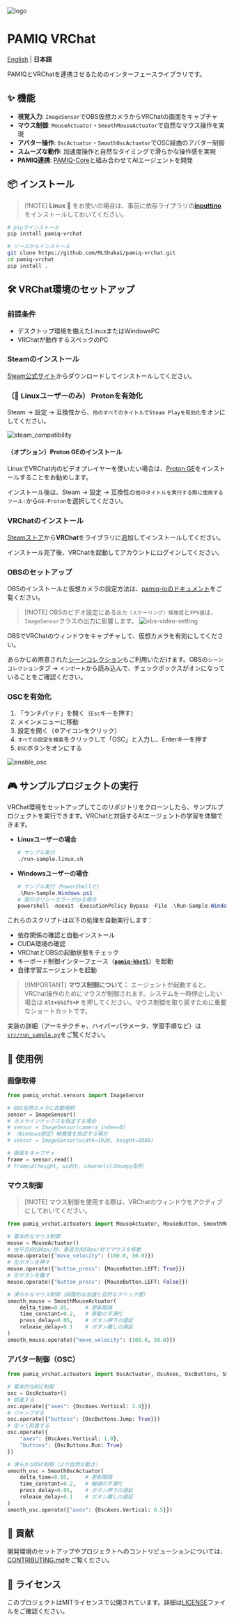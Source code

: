 ![logo](./docs/images/logo.svg)

# PAMIQ VRChat

[English](./README.md) | **日本語**

PAMIQとVRChatを連携させるためのインターフェースライブラリです。

## ✨ 機能

- **視覚入力**: `ImageSensor`でOBS仮想カメラからVRChatの画面をキャプチャ
- **マウス制御**: `MouseActuator`・`SmoothMouseActuator`で自然なマウス操作を実現
- **アバター操作**: `OscActuator`・`SmoothOscActuator`でOSC経由のアバター制御
- **スムーズな動作**: 加速度操作と自然なタイミングで滑らかな操作感を実現
- **PAMIQ連携**: [PAMIQ-Core](https://mlshukai.github.io/pamiq-core/)と組み合わせてAIエージェントを開発

## 📦 インストール

> \[!NOTE\]
> **Linux 🐧** をお使いの場合は、事前に依存ライブラリの[**inputtino**](https://github.com/games-on-whales/inputtino/tree/stable/bindings/python#installation)をインストールしておいてください。

```sh
# pipでインストール
pip install pamiq-vrchat

# ソースからインストール
git clone https://github.com/MLShukai/pamiq-vrchat.git
cd pamiq-vrchat
pip install .
```

## 🛠️ VRChat環境のセットアップ

### 前提条件

- デスクトップ環境を備えたLinuxまたはWindowsPC
- VRChatが動作するスペックのPC

### Steamのインストール

[Steam公式サイト](https://store.steampowered.com/about/)からダウンロードしてインストールしてください。

### **（🐧 Linuxユーザーのみ）** Protonを有効化

Steam → 設定 → 互換性から、`他のすべてのタイトルでSteam Playを有効化`をオンにしてください。

![steam_compatibility](./docs/images/steam_compatibility.png)

#### （オプション）Proton GEのインストール

LinuxでVRChat内のビデオプレイヤーを使いたい場合は、[Proton GE](https://github.com/GloriousEggroll/proton-ge-custom?tab=readme-ov-file#installation)をインストールすることをお勧めします。

インストール後は、Steam → 設定 → 互換性の`他のタイトルを実行する際に使用するツール:`から`GE-Proton`を選択してください。

### VRChatのインストール

[Steamストア](https://store.steampowered.com/app/438100/VRChat/)から**VRChat**をライブラリに追加してインストールしてください。

インストール完了後、VRChatを起動してアカウントにログインしてください。

### OBSのセットアップ

OBSのインストールと仮想カメラの設定方法は、[pamiq-ioのドキュメント](https://github.com/MLShukai/pamiq-io?tab=readme-ov-file#obs-virtual-camera)をご覧ください。

> \[!NOTE\]
> OBSのビデオ設定にある`出力（スケーリング）解像度`と`FPS値`は、`ImageSensor`クラスの出力に影響します。
> ![obs-video-setting](./docs/images/obs_video_setting.png)

OBSでVRChatのウィンドウをキャプチャして、仮想カメラを有効にしてください。

あらかじめ用意された[シーンコレクション](./obs_settings/)もご利用いただけます。OBSの`シーンコレクション`タブ → `インポート`から読み込んで、チェックボックスがオンになっていることをご確認ください。

### OSCを有効化

1. 「ランチパッド」を開く（`Esc`キーを押す）
2. メインメニューに移動
3. 設定を開く（⚙️アイコンをクリック）
4. `すべての設定を検索`をクリックして「OSC」と入力し、Enterキーを押す
5. `OSC`ボタンをオンにする

![enable_osc](./docs/images/osc_enable.png)

## 🎮 サンプルプロジェクトの実行

VRChat環境をセットアップしてこのリポジトリをクローンしたら、サンプルプロジェクトを実行できます。VRChatと対話するAIエージェントの学習を体験できます。

- **Linuxユーザーの場合**

  ```bash
  # サンプル実行
  ./run-sample.linux.sh
  ```

- **Windowsユーザーの場合**

  ```powershell
  # サンプル実行（PowerShellで）
  .\Run-Sample.Windows.ps1
  # 実行ポリシーエラーが出る場合
  powershell -noexit -ExecutionPolicy Bypass -File .\Run-Sample.Windows.ps1
  ```

これらのスクリプトは以下の処理を自動実行します：

- 依存関係の確認と自動インストール
- CUDA環境の確認
- VRChatとOBSの起動状態をチェック
- キーボード制御インターフェース（[**`pamiq-kbctl`**](https://mlshukai.github.io/pamiq-core/user-guide/console/#keyboard-shortcut-controller)）を起動
- 自律学習エージェントを起動

> \[!IMPORTANT\]
> **マウス制御について：** エージェントが起動すると、VRChat操作のためにマウスが制御されます。システムを一時停止したい場合は **`Alt+Shift+P`** を押してください。マウス制御を取り戻すために重要なショートカットです。

実装の詳細（アーキテクチャ、ハイパーパラメータ、学習手順など）は[`src/run_sample.py`](src/run_sample.py)をご覧ください。

## 🚀 使用例

### 画像取得

```python
from pamiq_vrchat.sensors import ImageSensor

# OBS仮想カメラに自動接続
sensor = ImageSensor()
# カメラインデックスを指定する場合
# sensor = ImageSensor(camera_index=0)
# （Windows限定）解像度を指定する場合
# sensor = ImageSensor(width=1920, height=1080)

# 画面をキャプチャ
frame = sensor.read()
# frameは(height, width, channels)のnumpy配列
```

### マウス制御

> \[!NOTE\]
> マウス制御を使用する際は、VRChatのウィンドウをアクティブにしておいてください。

```python
from pamiq_vrchat.actuators import MouseActuator, MouseButton, SmoothMouseActuator

# 基本的なマウス制御
mouse = MouseActuator()
# 水平方向100px/秒、垂直方向50px/秒でマウスを移動
mouse.operate({"move_velocity": (100.0, 50.0)})
# 左ボタンを押す
mouse.operate({"button_press": {MouseButton.LEFT: True}})
# 左ボタンを離す
mouse.operate({"button_press": {MouseButton.LEFT: False}})

# 滑らかなマウス制御（段階的な加速と自然なクリック感）
smooth_mouse = SmoothMouseActuator(
    delta_time=0.05,     # 更新間隔
    time_constant=0.2,   # 移動の平滑化
    press_delay=0.05,    # ボタン押下の遅延
    release_delay=0.1    # ボタン離しの遅延
)
smooth_mouse.operate({"move_velocity": (100.0, 50.0)})
```

### アバター制御（OSC）

```python
from pamiq_vrchat.actuators import OscActuator, OscAxes, OscButtons, SmoothOscActuator

# 基本的なOSC制御
osc = OscActuator()
# 前進する
osc.operate({"axes": {OscAxes.Vertical: 1.0}})
# ジャンプする
osc.operate({"buttons": {OscButtons.Jump: True}})
# 走って前進する
osc.operate({
    "axes": {OscAxes.Vertical: 1.0},
    "buttons": {OscButtons.Run: True}
})

# 滑らかなOSC制御（より自然な動き）
smooth_osc = SmoothOscActuator(
    delta_time=0.05,     # 更新間隔
    time_constant=0.2,   # 軸値の平滑化
    press_delay=0.05,    # ボタン押下の遅延
    release_delay=0.1    # ボタン離しの遅延
)
smooth_osc.operate({"axes": {OscAxes.Vertical: 0.5}})
```

## 🤝 貢献

開発環境のセットアップやプロジェクトへのコントリビューションについては、[CONTRIBUTING.md](CONTRIBUTING.md)をご覧ください。

## 📄 ライセンス

このプロジェクトはMITライセンスで公開されています。詳細は[LICENSE](LICENSE)ファイルをご確認ください。
